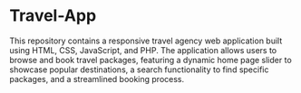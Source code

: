 # Travel-App
This repository contains a responsive travel agency web application built using HTML, CSS, JavaScript, and PHP. The application allows users to browse and book travel packages, featuring a dynamic home page slider to showcase popular destinations, a search functionality to find specific packages, and a streamlined booking process.

